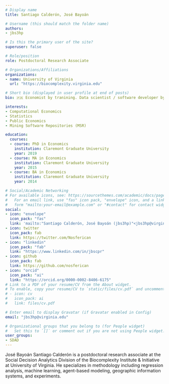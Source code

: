 ```yaml
---
# Display name
title: Santiago Calderón, José Bayoán

# Username (this should match the folder name)
authors:
- jbs3hp

# Is this the primary user of the site?
superuser: false

# Role/position
role: Postdoctoral Research Associate

# Organizations/Affiliations
organizations:
- name: University of Virginia
  url: "https://biocomplexity.virginia.edu"

# Short bio (displayed in user profile at end of posts)
bio: 🇵🇷 Economist by tranining. Data scientist / software developer by accident.

interests:
- Computational Economics
- Statistics
- Public Economics
- Mining Software Repositories (MSR)

education:
  courses:
  - course: PhD in Economics
    institution: Claremont Graduate University
    year: 2019
  - course: MA in Economics
    institution: Claremont Graduate University
    year: 2015
  - course: BA in Economics
    institution: Claremont Graduate University
    year: 2014

# Social/Academic Networking
# For available icons, see: https://sourcethemes.com/academic/docs/page-builder/#icons
#   For an email link, use "fas" icon pack, "envelope" icon, and a link in the
#   form "mailto:your-email@example.com" or "#contact" for contact widget.
social:
- icon: "envelope"
  icon_pack: "fas"
  link: 'mailto:"Santiago Calderón, José Bayoán (jbs3hp)"<jbs3hp@virginia.edu>'
- icon: twitter
  icon_pack: fab
  link: https://twitter.com/Nosferican
- icon: "linkedin"
  icon_pack: "fab"
  link: "https://www.linkedin.com/in/jbscpr"
- icon: github
  icon_pack: fab
  link: https://github.com/nosferican
- icon: "orcid"
  icon_pack: "ai"
  link: "https://orcid.org/0000-0002-8406-6175"
# Link to a PDF of your resume/CV from the About widget.
# To enable, copy your resume/CV to `static/files/cv.pdf` and uncomment the lines below.
# - icon: cv
#   icon_pack: ai
#   link: files/cv.pdf

# Enter email to display Gravatar (if Gravatar enabled in Config)
email: "jbs3hp@virginia.edu"

# Organizational groups that you belong to (for People widget)
#   Set this to `[]` or comment out if you are not using People widget.
user_groups:
- SDAD
---
```


José Bayoán Santiago Calderón is a postdoctoral research associate at the Social Decision Analytics Division of the Biocomplexity Institute & Initiative at University of Virginia. He specializes in methodology including regression analysis, machine learning, agent-based modeling, geographic information systems, and experiments.
